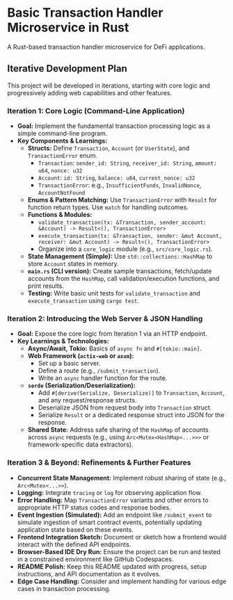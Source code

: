 # Basic Transaction Handler Microservice in Rust

A Rust-based transaction handler microservice for DeFi applications.

## Iterative Development Plan

This project will be developed in iterations, starting with core logic and progressively adding web capabilities and other features.

### Iteration 1: Core Logic (Command-Line Application)

*   **Goal:** Implement the fundamental transaction processing logic as a simple command-line program.
*   **Key Components & Learnings:**
    *   **Structs:** Define `Transaction`, `Account` (or `UserState`), and `TransactionError` enum.
        *   `Transaction`: `sender_id: String`, `receiver_id: String`, `amount: u64`, `nonce: u32`
        *   `Account`: `id: String`, `balance: u64`, `current_nonce: u32`
        *   `TransactionError`: e.g., `InsufficientFunds`, `InvalidNonce`, `AccountNotFound`
    *   **Enums & Pattern Matching:** Use `TransactionError` with `Result` for function return types. Use `match` for handling outcomes.
    *   **Functions & Modules:**
        *   `validate_transaction(tx: &Transaction, sender_account: &Account) -> Result<(), TransactionError>`
        *   `execute_transaction(tx: &Transaction, sender: &mut Account, receiver: &mut Account) -> Result<(), TransactionError>`
        *   Organize into a `core_logic` module (e.g., `src/core_logic.rs`).
    *   **State Management (Simple):** Use `std::collections::HashMap` to store `Account` states in memory.
    *   **`main.rs` (CLI version):** Create sample transactions, fetch/update accounts from the `HashMap`, call validation/execution functions, and print results.
    *   **Testing:** Write basic unit tests for `validate_transaction` and `execute_transaction` using `cargo test`.

### Iteration 2: Introducing the Web Server & JSON Handling

*   **Goal:** Expose the core logic from Iteration 1 via an HTTP endpoint.
*   **Key Learnings & Technologies:**
    *   **Async/Await, Tokio:** Basics of `async fn` and `#[tokio::main]`.
    *   **Web Framework (`actix-web` or `axum`):**
        *   Set up a basic server.
        *   Define a route (e.g., `/submit_transaction`).
        *   Write an `async` handler function for the route.
    *   **`serde` (Serialization/Deserialization):**
        *   Add `#[derive(Serialize, Deserialize)]` to `Transaction`, `Account`, and any request/response structs.
        *   Deserialize JSON from request body into `Transaction` struct.
        *   Serialize `Result` or a dedicated response struct into JSON for the response.
    *   **Shared State:** Address safe sharing of the `HashMap` of accounts across `async` requests (e.g., using `Arc<Mutex<HashMap<...>>>` or framework-specific data extractors).

### Iteration 3 & Beyond: Refinements & Further Features

*   **Concurrent State Management:** Implement robust sharing of state (e.g., `Arc<Mutex<...>>`).
*   **Logging:** Integrate `tracing` or `log` for observing application flow.
*   **Error Handling:** Map `TransactionError` variants and other errors to appropriate HTTP status codes and response bodies.
*   **Event Ingestion (Simulated):** Add an endpoint like `/submit_event` to simulate ingestion of smart contract events, potentially updating application state based on these events.
*   **Frontend Integration Sketch:** Document or sketch how a frontend would interact with the defined API endpoints.
*   **Browser-Based IDE Dry Run:** Ensure the project can be run and tested in a constrained environment like GitHub Codespaces.
*   **README Polish:** Keep this README updated with progress, setup instructions, and API documentation as it evolves.
*   **Edge Case Handling:** Consider and implement handling for various edge cases in transaction processing.
